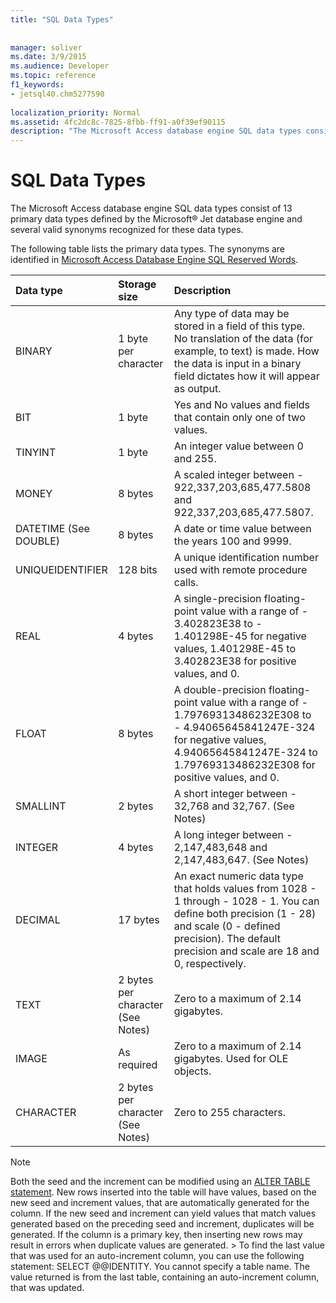 ```yaml
---
title: "SQL Data Types"
 
 
manager: soliver
ms.date: 3/9/2015
ms.audience: Developer
ms.topic: reference
f1_keywords:
- jetsql40.chm5277590
  
localization_priority: Normal
ms.assetid: 4fc2dc8c-7825-8fbb-ff91-a0f39ef90115
description: "The Microsoft Access database engine SQL data types consist of 13 primary data types defined by the Microsoft® Jet database engine and several valid synonyms recognized for these data types."
---
```


# SQL Data Types

The Microsoft Access database engine SQL data types consist of 13 primary data types defined by the Microsoft® Jet database engine and several valid synonyms recognized for these data types.
  
The following table lists the primary data types. The synonyms are identified in [Microsoft Access Database Engine SQL Reserved Words](sql-reserved-words.md).
  
|**Data type**|**Storage size**|**Description**|
|:-----|:-----|:-----|
|BINARY  <br/> |1 byte per character  <br/> |Any type of data may be stored in a field of this type. No translation of the data (for example, to text) is made. How the data is input in a binary field dictates how it will appear as output.  <br/> |
|BIT  <br/> |1 byte  <br/> |Yes and No values and fields that contain only one of two values.  <br/> |
|TINYINT  <br/> |1 byte  <br/> |An integer value between 0 and 255.  <br/> |
|MONEY  <br/> |8 bytes  <br/> |A scaled integer between - 922,337,203,685,477.5808 and 922,337,203,685,477.5807.  <br/> |
|DATETIME (See DOUBLE)  <br/> |8 bytes  <br/> |A date or time value between the years 100 and 9999.  <br/> |
|UNIQUEIDENTIFIER  <br/> |128 bits  <br/> |A unique identification number used with remote procedure calls.  <br/> |
|REAL  <br/> |4 bytes  <br/> |A single-precision floating-point value with a range of - 3.402823E38 to - 1.401298E-45 for negative values, 1.401298E-45 to 3.402823E38 for positive values, and 0.  <br/> |
|FLOAT  <br/> |8 bytes  <br/> |A double-precision floating-point value with a range of - 1.79769313486232E308 to - 4.94065645841247E-324 for negative values, 4.94065645841247E-324 to 1.79769313486232E308 for positive values, and 0.  <br/> |
|SMALLINT  <br/> |2 bytes  <br/> |A short integer between - 32,768 and 32,767. (See Notes)  <br/> |
|INTEGER  <br/> |4 bytes  <br/> |A long integer between - 2,147,483,648 and 2,147,483,647. (See Notes)  <br/> |
|DECIMAL  <br/> |17 bytes  <br/> |An exact numeric data type that holds values from 1028 - 1 through - 1028 - 1. You can define both precision (1 - 28) and scale (0 - defined precision). The default precision and scale are 18 and 0, respectively.  <br/> |
|TEXT  <br/> |2 bytes per character (See Notes)  <br/> |Zero to a maximum of 2.14 gigabytes.  <br/> |
|IMAGE  <br/> |As required  <br/> |Zero to a maximum of 2.14 gigabytes. Used for OLE objects.  <br/> |
|CHARACTER  <br/> |2 bytes per character (See Notes)  <br/> |Zero to 255 characters.  <br/> |
   
> [!NOTE]
>  Both the seed and the increment can be modified using an [ALTER TABLE statement](alter-table-statement-microsoft-access-sql.md). New rows inserted into the table will have values, based on the new seed and increment values, that are automatically generated for the column. If the new seed and increment can yield values that match values generated based on the preceding seed and increment, duplicates will be generated. If the column is a primary key, then inserting new rows may result in errors when duplicate values are generated. >  To find the last value that was used for an auto-increment column, you can use the following statement: SELECT @@IDENTITY. You cannot specify a table name. The value returned is from the last table, containing an auto-increment column, that was updated. 
  

